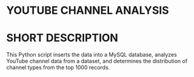 # YOUTUBE CHANNEL ANALYSIS
# SHORT DESCRIPTION
This Python script inserts the data into a MySQL database, analyzes YouTube channel data from a dataset, and determines the distribution of channel types from the top 1000 records.
